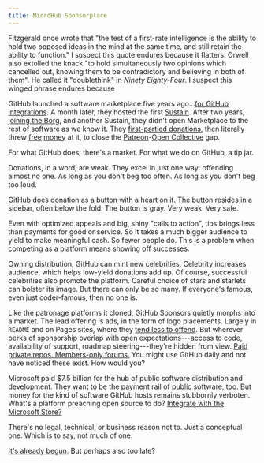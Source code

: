 ```yaml
---
title: MicroHub Sponsorplace
---
```



Fitzgerald once wrote that "the test of a first-rate intelligence is the ability to hold two opposed ideas in the mind at the same time, and still retain the ability to function."  I suspect this quote endures because it flatters.  Orwell also extolled the knack "to hold simultaneously two opinions which cancelled out, knowing them to be contradictory and believing in both of them".  He called it "doublethink" in _Ninety Eighty-Four_.  I suspect this winged phrase endures because

GitHub launched a software marketplace five years ago...[for GitHub integrations](https://github.blog/2017-05-22-introducing-github-marketplace-and-more-tools-to-customize-your-workflow/).  A month later, they hosted the first [Sustain](https://sustainoss.org/assets/pdf/SustainOSS-west-2017-report.pdf).  After two years, [joining the Borg](https://news.microsoft.com/2018/06/04/microsoft-to-acquire-github-for-7-5-billion/), and another Sustain, they didn't open Marketplace to the rest of software as we know it.  They [first-partied donations](https://github.blog/2019-05-23-announcing-github-sponsors-a-new-way-to-contribute-to-open-source/), then literally threw [free](https://docs.github.com/en/sponsors/getting-started-with-github-sponsors/about-github-sponsors#about-the-github-sponsors-matching-fund) [money](https://docs.github.com/en/sponsors/getting-started-with-github-sponsors/about-github-sponsors#about-github-sponsors) at it, to close the [Patreon](https://www.patreon.com)-[Open Collective](https://www.opencollective.com) gap.

For what GitHub does, there's a market.  For what we do on GitHub, a tip jar.

Donations, in a word, are weak.  They excel in just one way: offending almost no one.   As long as you don't beg too often.  As long as you don't beg too loud.

GitHub does donation as a button with a heart on it.  The button resides in a sidebar, often below the fold.  The button is gray.  Very weak.  Very safe.

Even with optimized appeals and big, shiny "calls to action", tips brings less than payments for good or service.  So it takes a much bigger audience to yield to make meaningful cash.  So fewer people do.  This is a problem when competing as a platform means showing off successes.

Owning distribution, GitHub can mint new celebrities.  Celebrity increases audience, which helps low-yield donations add up.  Of course, successful celebrities also promote the platform.  Careful choice of stars and starlets can bolster its image.  But there can only be so many.  If everyone's famous, even just coder-famous, then no one is.

Like the patronage platforms it cloned, GitHub Sponsors quietly morphs into a market.  The lead offering is ads, in the form of logo placements.  Largely in `README` and on Pages sites, where they [tend less to offend](https://feross.org/funding-experiment-recap/).  But wherever perks of sponsorship overlap with open expectations---access to code, availability of support, roadmap steering---they're hidden from view.  [Paid private repos.  Members-only forums.](https://github.blog/2022-02-02-new-sponsors-only-repositories-custom-amounts-and-more/)  You might use GitHub daily and not have noticed these exist.  How would you?

Microsoft paid $7.5 billion for the hub of public software distribution and development.  They want to be the payment rail of public software, too.  But money for the kind of software GitHub hosts remains stubbornly verboten.  What's a platform preaching open source to do?  [Integrate with the Microsoft Store?](https://www.pcgamer.com/microsoft-store-u-turn-open-source/)

There's no legal, technical, or business reason not to.  Just a conceptual one.  Which is to say, not much of one.

[It's already begun.](https://apps.microsoft.com/store/detail/libreoffice/9PB80DCFP83W)  But perhaps also too late?

